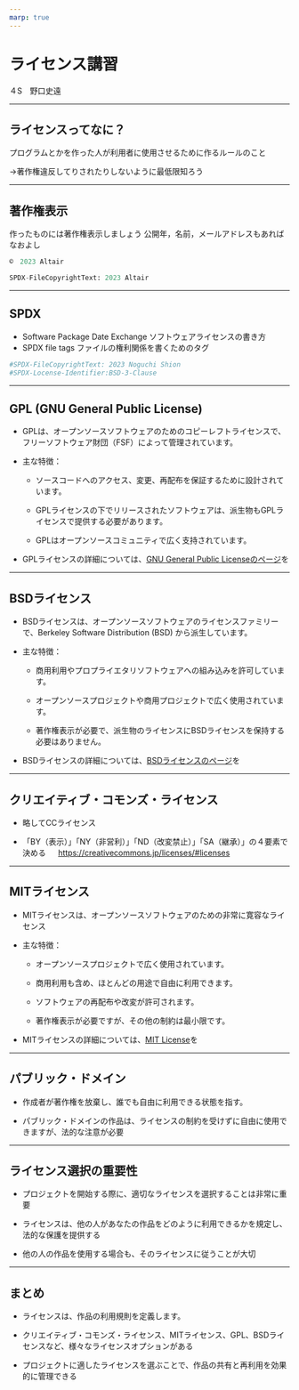 ```yaml
---
marp: true
---
```


# ライセンス講習
４S　野口史遠

---
## ライセンスってなに？

プログラムとかを作った人が利用者に使用させるために作るルールのこと

→著作権違反してりされたりしないように最低限知ろう

---

## 著作権表示
作ったものには著作権表示しましょう
公開年，名前，メールアドレスもあればなおよし
```py
©　2023 Altair
```
```py
SPDX-FileCopyrightText: 2023 Altair
```
---
## SPDX
- Software Package Date Exchange 
ソフトウェアライセンスの書き方
- SPDX file tags
ファイルの権利関係を書くためのタグ

```py
#SPDX-FileCopyrightText: 2023 Noguchi Shion
#SPDX-Locense-Identifier:BSD-3-Clause
```
---
## GPL (GNU General Public License)

- GPLは、オープンソースソフトウェアのためのコピーレフトライセンスで、フリーソフトウェア財団（FSF）によって管理されています。

- 主な特徴：

  - ソースコードへのアクセス、変更、再配布を保証するために設計されています。

  - GPLライセンスの下でリリースされたソフトウェアは、派生物もGPLライセンスで提供する必要があります。

  - GPLはオープンソースコミュニティで広く支持されています。

- GPLライセンスの詳細については、[GNU General Public Licenseのページ](https://www.gnu.org/licenses/gpl-3.0.en.html)を

---
## BSDライセンス

- BSDライセンスは、オープンソースソフトウェアのライセンスファミリーで、Berkeley Software Distribution (BSD) から派生しています。

- 主な特徴：

  - 商用利用やプロプライエタリソフトウェアへの組み込みを許可しています。

  - オープンソースプロジェクトや商用プロジェクトで広く使用されています。

  - 著作権表示が必要で、派生物のライセンスにBSDライセンスを保持する必要はありません。

- BSDライセンスの詳細については、[BSDライセンスのページ](https://opensource.org/licenses/BSD-3-Clause)を

---
## クリエイティブ・コモンズ・ライセンス

- 略してCCライセンス

- 「BY（表示）」「NY（非営利）」「ND（改変禁止）」「SA（継承）」の４要素で決める
　 
https://creativecommons.jp/licenses/#licenses

---
## MITライセンス

- MITライセンスは、オープンソースソフトウェアのための非常に寛容なライセンス

- 主な特徴：

  - オープンソースプロジェクトで広く使用されています。

  - 商用利用も含め、ほとんどの用途で自由に利用できます。

  - ソフトウェアの再配布や改変が許可されます。

  - 著作権表示が必要ですが、その他の制約は最小限です。

- MITライセンスの詳細については、[MIT License](https://opensource.org/licenses/MIT)を

---
## パブリック・ドメイン

- 作成者が著作権を放棄し、誰でも自由に利用できる状態を指す。

- パブリック・ドメインの作品は、ライセンスの制約を受けずに自由に使用できますが、法的な注意が必要

---
## ライセンス選択の重要性

- プロジェクトを開始する際に、適切なライセンスを選択することは非常に重要

- ライセンスは、他の人があなたの作品をどのように利用できるかを規定し、法的な保護を提供する

- 他の人の作品を使用する場合も、そのライセンスに従うことが大切

---
## まとめ

- ライセンスは、作品の利用規則を定義します。

- クリエイティブ・コモンズ・ライセンス、MITライセンス、GPL、BSDライセンスなど、様々なライセンスオプションがある

- プロジェクトに適したライセンスを選ぶことで、作品の共有と再利用を効果的に管理できる

